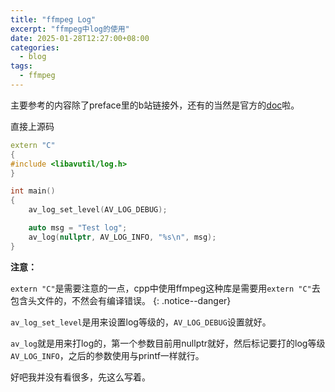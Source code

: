 ```yaml
---
title: "ffmpeg Log"
excerpt: "ffmpeg中log的使用"
date: 2025-01-28T12:27:00+08:00
categories:
  - blog
tags:
  - ffmpeg
---
```


主要参考的内容除了preface里的b站链接外，还有的当然是官方的[doc][doc]啦。

直接上源码
```cpp
extern "C"
{
#include <libavutil/log.h>
}

int main()
{
    av_log_set_level(AV_LOG_DEBUG);

    auto msg = "Test log";
    av_log(nullptr, AV_LOG_INFO, "%s\n", msg);
}
```

**注意：** 

`extern "C"`是需要注意的一点，cpp中使用ffmpeg这种库是需要用`extern "C"`去包含头文件的，不然会有编译错误。
{: .notice--danger}

`av_log_set_level`是用来设置log等级的，`AV_LOG_DEBUG`设置就好。

`av_log`就是用来打log的，第一个参数目前用nullptr就好，然后标记要打的log等级`AV_LOG_INFO`，之后的参数使用与printf一样就行。

好吧我并没有看很多，先这么写着。

<!-- link -->
[doc]: https://www.ffmpeg.org/doxygen/trunk/index.html